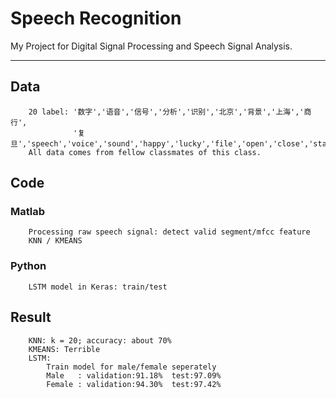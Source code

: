 Speech Recognition
===========================
My Project for Digital Signal Processing and Speech Signal Analysis.  
**** 
## Data  
```
    20 label: '数字','语音','信号','分析','识别','北京','背景','上海','商行',  
              '复旦','speech','voice','sound','happy','lucky','file','open','close','start','stop'
    All data comes from fellow classmates of this class.
```    
## Code
### Matlab  
```    
    Processing raw speech signal: detect valid segment/mfcc feature   
    KNN / KMEANS
```    
### Python  
```    
    LSTM model in Keras: train/test
``` 
## Result  
```
    KNN: k = 20; accuracy: about 70%  
    KMEANS: Terrible
    LSTM:   
        Train model for male/female seperately  
        Male   : validation:91.18%  test:97.09%  
        Female : validation:94.30%  test:97.42%
 ```   
